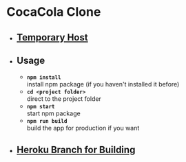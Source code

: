 # CocaCola Clone
* ## [Temporary Host](https://warm-refuge-29675.herokuapp.com/)
* ## Usage
  * **`npm install`** <br>
    install npm package (if you haven't installed it before)
  * **`cd <project folder>`** <br>
    direct to the project folder
  * **`npm start`** <br>
    start npm package
  * **`npm run build`** <br>
    build the app for production if you want
* ## [Heroku Branch for Building](https://dashboard.heroku.com/apps/warm-refuge-29675)